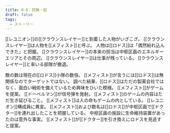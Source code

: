 ```yaml
---
title: 0-8：狩猟・前
draft: false
tags:
  - ストーリー
---
```

[[レユニオン]]の[[クラウンスレイヤー]]と到着した人物がいざこざ。
[[クラウンスレイヤー]]は人物を[[メフィスト]]と呼ぶ。
人物は[[ロドス]]は「偶然紛れ込んできた」と把握。
[[クラウンスレイヤー]]の本来の担当は中枢区画のエネルギーエリアとその周辺。
[[クラウンスレイヤー]]は仕事が残っている。
[[クラウンスレイヤー]]と率いる部隊が撤退。

敵の数は現在の[[ロドス]]小隊の数倍。
[[メフィスト]]が言うには[[ロドス]]は無関係なのでターゲットではない。
調べた結果、[[ロドス]]はただの製薬会社ではなく、面白い戦術を備えているため興味をひいた模様。
[[メフィスト]]がゲームを提案。
[[ドーベルマン]]が信号弾を発射。
[[メフィスト]]のゲームの内容はただ生き延びること。
[[メフィスト]]は人の命もゲームの内としている。
[[レユニオン]]構成員に異変。
[[メフィスト]]および数名は[[ロドス]]が中枢区画で[[ドクター]]を連れ出したことを把握している。
中枢区画の施設に生命維持装置があったのは意外な事実。
[[メフィスト]]が[[ドクター]]を引き換えにロドスを見逃すと提案。